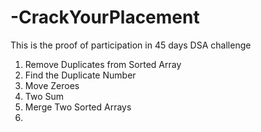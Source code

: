 # -CrackYourPlacement

This is the proof of participation in 45 days DSA challenge

1. Remove Duplicates from Sorted Array
2. Find the Duplicate Number
3. Move Zeroes
4. Two Sum
5. Merge Two Sorted Arrays
6.
